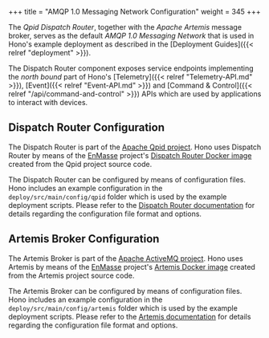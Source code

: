 +++
title = "AMQP 1.0 Messaging Network Configuration"
weight = 345
+++

The *Qpid Dispatch Router*, together with the *Apache Artemis* message broker, serves as the default *AMQP 1.0 Messaging Network* that is used in Hono's example deployment as described in the [Deployment Guides]({{< relref "deployment" >}}).
<!--more-->

The Dispatch Router component exposes service endpoints implementing the *north bound* part of Hono's [Telemetry]({{< relref "Telemetry-API.md" >}}), [Event]({{< relref "Event-API.md" >}}) and [Command & Control]({{< relref "/api/command-and-control" >}}) APIs which are used by applications to interact with devices.


## Dispatch Router Configuration

The Dispatch Router is part of the [Apache Qpid project](https://qpid.apache.org). Hono uses Dispatch Router by means of the [EnMasse](https://enmasse.io) project's [Dispatch Router Docker image](https://quay.io/repository/enmasse/qdrouterd-base) created from the Qpid project source code.

The Dispatch Router can be configured by means of configuration files. Hono includes an example configuration in the `deploy/src/main/config/qpid` folder which is used by the example deployment scripts. Please refer to the [Dispatch Router documentation](https://qpid.apache.org/components/dispatch-router/index.html) for details regarding the configuration file format and options.

## Artemis Broker Configuration

The Artemis Broker is part of the [Apache ActiveMQ project](https://activemq.apache.org). Hono uses Artemis by means of the [EnMasse](https://enmasse.io) project's [Artemis Docker image](https://hub.docker.com/r/enmasseproject/activemq-artemis) created from the Artemis project source code.

The Artemis Broker can be configured by means of configuration files. Hono includes an example configuration in the `deploy/src/main/config/artemis` folder which is used by the example deployment scripts. Please refer to the [Artemis documentation](https://activemq.apache.org/components/artemis/documentation/) for details regarding the configuration file format and options.
